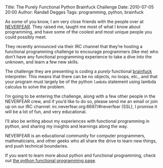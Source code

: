 Title: The Purely Functional Python Brainfuck Challenge
Date: 2010-07-05 20:00
Author: Randall Degges
Tags: programming, python, brainfuck


As some of you know, I am very close friends with the people over at
[NEVERFEAR][]. They raised me, taught me most of what I know about programming,
and have some of the coolest and most unique people you could possibly meet.

They recently announced via their IRC channel that they’re hosting a functional
programming challenge to encourage programmers (like me) who don’t have any
functional programming experience to take a dive into the unknown, and learn a
few new skills.

The challenge they are presenting is coding a *purely* functional [brainfuck][]
interpreter. This means that there can be no objects, no loops, etc., and that
your program must largely be of the python `lambda` statement using lambda
calculus to solve the problem.

I’m going to be entering the challenge, along with a few other people in the
NEVERFEAR crew, and if you’d like to do so, please send me an email or join up
on our IRC channel: irc.neverfear.org:6697/\#neverfear (SSL), I promise it will
be a lot of fun, and very educational.

I’ll also be writing about my experiences with functional programming in python,
and sharing my insights and learnings along the way.

NEVERFEAR is an educational community for computer programmers, mathmaticians,
and other geeks who all share the drive to learn new things, and push technical
boundaries.

If you want to learn more about python and functional programming, check out
[the python functional programming page][].


  [NEVERFEAR]: http://neverfear.org/
  [brainfuck]: http://en.wikipedia.org/wiki/Brainfuck
  [the python functional programming page]: http://docs.python.org/howto/functional.html
